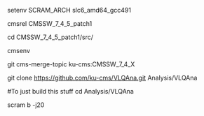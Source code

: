setenv SCRAM_ARCH slc6_amd64_gcc491

cmsrel CMSSW_7_4_5_patch1

cd CMSSW_7_4_5_patch1/src/

cmsenv

git cms-merge-topic ku-cms:CMSSW_7_4_X

git clone https://github.com/ku-cms/VLQAna.git Analysis/VLQAna

#To just build this stuff
cd Analysis/VLQAna

scram b -j20

